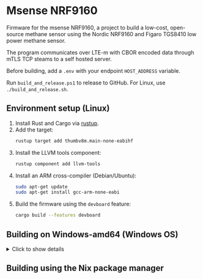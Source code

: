 # Msense NRF9160

Firmware for the msense NRF9160, a project to build a low-cost, open-source methane sensor using the Nordic NRF9160 and Figaro TGS8410 low power methane sensor.

The program communicates over LTE-m with CBOR encoded data through mTLS TCP steams to a self hosted server.

Before building, add a `.env` with your endpoint `HOST_ADDRESS` variable.

Run `build_and_release.ps1` to release to GitHub. For Linux, use `./build_and_release.sh`.

## Environment setup (Linux)

1. Install Rust and Cargo via [rustup](https://rustup.rs/).
2. Add the target:
   ```bash
   rustup target add thumbv8m.main-none-eabihf
   ```
3. Install the LLVM tools component:
   ```bash
   rustup component add llvm-tools
   ```
4. Install an ARM cross-compiler (Debian/Ubuntu):
   ```bash
   sudo apt-get update
   sudo apt-get install gcc-arm-none-eabi
   ```
5. Build the firmware using the `devboard` feature:
   ```bash
   cargo build --features devboard
   ```

## Building on Windows-amd64 (Windows OS)

<details><summary>Click to show details</summary>

###  ✅ Compile for `windows-amd64`

> Compiling msense_firmware with windows OS requires **Administrator** privilege!

⚠**Tested on Windows 10 build 22H2(22621.963)**

1. Install LLVM 👉 [Download Here](https://github.com/llvm/llvm-project/releases) *look for something like `LLVM-X.Y.Z-win64.exe`* or 
```bash
choco install llvm
```

2. Install `MYSYS2` 👉 Follow instructions on [their website](https://www.msys2.org/)
or 
```bash
choco install msys2
```

3. When `MYSYS2` is installed it opens a shell. Install GCC via that shell

	```bash
	pacman -S mingw-w64-i686-gcc
	pacman -S mingw-w64-x86_64-gcc
	```

4. Install `patch` GNU Util

	Go to GNUWin32 page for [*patch*](http://gnuwin32.sourceforge.net/packages/patch.htm) and
	extract the [*patch*](http://gnuwin32.sourceforge.net/downlinks/patch-bin-zip.php)
	binaries onto your drive. 
	
	e.g. "C:\patch"

	> For some bizzarre reasons, **patch.exe needs elevated privileges** to be invoked during compilation

5. Add `gcc` and `patch` binary path to environment

	> Setting the environment variables for the entire system requires an **elevated ⚠** shell.

	```powershell
	[System.Environment]::SetEnvironmentVariable(
		"PATH", 
		[System.Environment]::GetEnvironmentVariable("PATH", "Machine") + 
		";" +
		"C:\msys64\mingw64\bin;" +
		"C:\msys64\mingw32\bin;" +
		"C:\patch\bin;",
		"Machine"
	)
	```

	Or do it manually via `sysdm.cpl`.

6. Run cargo in an **elevated ⚠** shell

    Running `cargo build` in an **elevated shell** will now build the `nrfxlib` in Windows OS.
</details>

## Building using the Nix package manager

